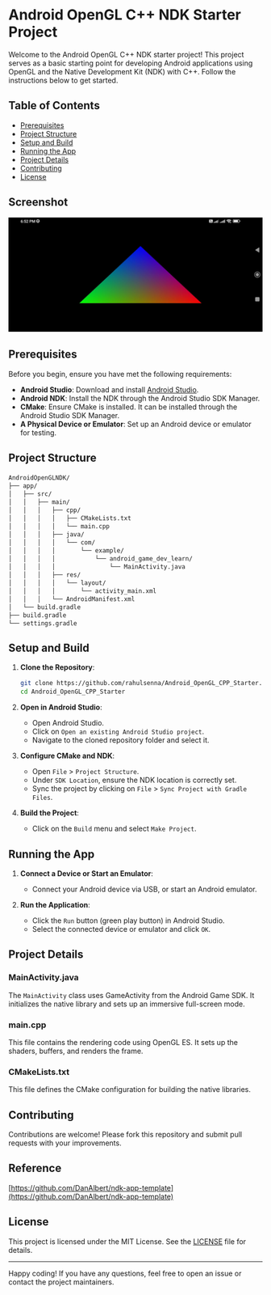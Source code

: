# Android OpenGL C++ NDK Starter Project

Welcome to the Android OpenGL C++ NDK starter project! This project serves as a basic starting point for developing Android applications using OpenGL and the Native Development Kit (NDK) with C++. Follow the instructions below to get started.

## Table of Contents
- [Prerequisites](#prerequisites)
- [Project Structure](#project-structure)
- [Setup and Build](#setup-and-build)
- [Running the App](#running-the-app)
- [Project Details](#project-details)
- [Contributing](#contributing)
- [License](#license)

## Screenshot
![ScreenShot1.jpg](docs%2FScreenhots%2FScreenShot1.jpg)

## Prerequisites

Before you begin, ensure you have met the following requirements:
- **Android Studio**: Download and install [Android Studio](https://developer.android.com/studio).
- **Android NDK**: Install the NDK through the Android Studio SDK Manager.
- **CMake**: Ensure CMake is installed. It can be installed through the Android Studio SDK Manager.
- **A Physical Device or Emulator**: Set up an Android device or emulator for testing.

## Project Structure

```
AndroidOpenGLNDK/
├── app/
│   ├── src/
│   │   ├── main/
│   │   │   ├── cpp/
│   │   │   │   ├── CMakeLists.txt
│   │   │   │   └── main.cpp
│   │   │   ├── java/
│   │   │   │   └── com/
│   │   │   │       └── example/
│   │   │   │           └── android_game_dev_learn/
│   │   │   │               └── MainActivity.java
│   │   │   ├── res/
│   │   │   │   └── layout/
│   │   │   │       └── activity_main.xml
│   │   │   └── AndroidManifest.xml
│   └── build.gradle
├── build.gradle
└── settings.gradle
```

## Setup and Build

1. **Clone the Repository**:
   ```bash
   git clone https://github.com/rahulsenna/Android_OpenGL_CPP_Starter.git
   cd Android_OpenGL_CPP_Starter
   ```

2. **Open in Android Studio**:
    - Open Android Studio.
    - Click on `Open an existing Android Studio project`.
    - Navigate to the cloned repository folder and select it.

3. **Configure CMake and NDK**:
    - Open `File` > `Project Structure`.
    - Under `SDK Location`, ensure the NDK location is correctly set.
    - Sync the project by clicking on `File` > `Sync Project with Gradle Files`.

4. **Build the Project**:
    - Click on the `Build` menu and select `Make Project`.

## Running the App

1. **Connect a Device or Start an Emulator**:
    - Connect your Android device via USB, or start an Android emulator.

2. **Run the Application**:
    - Click the `Run` button (green play button) in Android Studio.
    - Select the connected device or emulator and click `OK`.

## Project Details

### MainActivity.java

The `MainActivity` class uses GameActivity from the Android Game SDK. It initializes the native library and sets up an immersive full-screen mode.

### main.cpp

This file contains the rendering code using OpenGL ES. It sets up the shaders, buffers, and renders the frame.

### CMakeLists.txt

This file defines the CMake configuration for building the native libraries.

## Contributing

Contributions are welcome! Please fork this repository and submit pull requests with your improvements.

## Reference
[https://github.com/DanAlbert/ndk-app-template](https://github.com/DanAlbert/ndk-app-template)

## License

This project is licensed under the MIT License. See the [LICENSE](LICENSE) file for details.

---

Happy coding! If you have any questions, feel free to open an issue or contact the project maintainers.